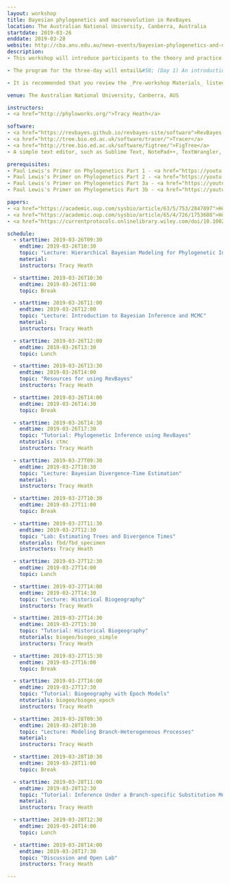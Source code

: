 ```yaml
---
layout: workshop
title: Bayesian phylogenetics and macroevolution in RevBayes
location: The Australian National University, Canberra, Australia
startdate: 2019-03-26
enddate: 2019-03-28
website: http://cba.anu.edu.au/news-events/bayesian-phylogenetics-and-macroevolution-revbayes
description: 
- This workshop will introduce participants to the theory and practice of phylogenetic inference methods for macroevolution using RevBayes. The three-day course is sponsored by the Centre for Biodivesity Analysis at the Australian National University. 

- The program for the three-day will entail&#58; (Day 1) An introduction to RevBayes, MCMC, and basic tree inference; (Day 2) Combining data from fossil and ling taxa and Historical biogeography; (Day 3) Modeling complex processes on trees and discussion/open lab. A (tentative) detailed schedule will be given below. 

- It is recommended that you review the _Pre-workshop Materials_ listed below if you do not already have a strong understanding of likelihood-based phylogenetics, probability, and Bayesian inference. These video lectures are by <a href="https://phylogeny.uconn.edu/">Paul Lewis</a> and provide a clear overview of these topics. Additionally, a list of papers describing RevBayes and graphical models is given as suggested background reading.

venue: The Australian National University, Canberra, AUS

instructors:
- <a href="http://phyloworks.org/">Tracy Heath</a>

software:
- <a href="https://revbayes.github.io/revbayes-site/software">RevBayes v1.0.10</a> 
- <a href="http://tree.bio.ed.ac.uk/software/tracer/">Tracer</a>
- <a href="http://tree.bio.ed.ac.uk/software/figtree/">FigTree</a>
- A simple text editor, such as Sublime Text, NotePad++, TextWrangler, BBEdit, vim, or emacs 

prerequisites:
- Paul Lewis's Primer on Phylogenetics Part 1 - <a href="https://youtu.be/1r4z0YJq580">Trees & Likelihood</a>
- Paul Lewis's Primer on Phylogenetics Part 2 - <a href="https://youtu.be/UsLeY0wZr4Y">Substitution Models</a>
- Paul Lewis's Primer on Phylogenetics Part 3a - <a href="https://youtu.be/4PWlnNsfz90">Bayesian Statistics & MCMC</a>
- Paul Lewis's Primer on Phylogenetics Part 3b - <a href="https://youtu.be/TLtOS--YwkU">Bayesian Phylogenetics</a>

papers:
- <a href="https://academic.oup.com/sysbio/article/63/5/753/2847897">Höhna et al. (2014). Probabilistic Graphical Model Representation in Phylogenetics.</a>
- <a href="https://academic.oup.com/sysbio/article/65/4/726/1753608">Höhna et al. (2016). RevBayes&#58; Bayesian Phylogenetic Inference Using Graphical Models and an Interactive Model-Specification Language.</a>
- <a href="https://currentprotocols.onlinelibrary.wiley.com/doi/10.1002/cpbi.22">Höhna et al. (2017). Phylogenetic Inference Using RevBayes.</a>

schedule:
  - starttime: 2019-03-26T09:30
    endtime: 2019-03-26T10:30
    topic: "Lecture: Hierarchical Bayesian Modeling for Phylogenetic Inference using RevBayes"
    material: 
    instructors: Tracy Heath

  - starttime: 2019-03-26T10:30
    endtime: 2019-03-26T11:00
    topic: Break

  - starttime: 2019-03-26T11:00
    endtime: 2019-03-26T12:00
    topic: "Lecture: Introduction to Bayesian Inference and MCMC"
    material: 
    instructors: Tracy Heath

  - starttime: 2019-03-26T12:00
    endtime: 2019-03-26T13:30
    topic: Lunch

  - starttime: 2019-03-26T13:30
    endtime: 2019-03-26T14:00
    topic: "Resources for using RevBayes"
    instructors: Tracy Heath

  - starttime: 2019-03-26T14:00
    endtime: 2019-03-26T14:30
    topic: Break

  - starttime: 2019-03-26T14:30
    endtime: 2019-03-26T17:30
    topic: "Tutorial: Phylogenetic Inference using RevBayes"
    ntutorials: ctmc
    instructors: Tracy Heath

  - starttime: 2019-03-27T09:30
    endtime: 2019-03-27T10:30
    topic: "Lecture: Bayesian Divergence-Time Estimation"
    material: 
    instructors: Tracy Heath

  - starttime: 2019-03-27T10:30
    endtime: 2019-03-27T11:00
    topic: Break

  - starttime: 2019-03-27T11:30
    endtime: 2019-03-27T12:30
    topic: "Lab: Estimating Trees and Divergence Times"
    ntutorials: fbd/fbd_specimen
    instructors: Tracy Heath

  - starttime: 2019-03-27T12:30
    endtime: 2019-03-27T14:00
    topic: Lunch

  - starttime: 2019-03-27T14:00
    endtime: 2019-03-27T14:30
    topic: "Lecture: Historical Biogeography"
    instructors: Tracy Heath

  - starttime: 2019-03-27T14:30
    endtime: 2019-03-27T15:30
    topic: "Tutorial: Historical Biogeography"
    ntutorials: biogeo/biogeo_simple
    instructors: Tracy Heath

  - starttime: 2019-03-27T15:30
    endtime: 2019-03-27T16:00
    topic: Break

  - starttime: 2019-03-27T16:00
    endtime: 2019-03-27T17:30
    topic: "Tutorial: Biogeography with Epoch Models"
    ntutorials: biogeo/biogeo_epoch
    instructors: Tracy Heath

  - starttime: 2019-03-28T09:30
    endtime: 2019-03-28T10:30
    topic: "Lecture: Modeling Branch-Heterogeneous Processes"
    material: 
    instructors: Tracy Heath

  - starttime: 2019-03-28T10:30
    endtime: 2019-03-28T11:00
    topic: Break

  - starttime: 2019-03-28T11:00
    endtime: 2019-03-28T12:30
    topic: "Tutorial: Inference Under a Branch-specific Substitution Model"
    material: 
    instructors: Tracy Heath

  - starttime: 2019-03-28T12:30
    endtime: 2019-03-28T14:00
    topic: Lunch

  - starttime: 2019-03-28T14:00
    endtime: 2019-03-28T17:30
    topic: "Discussion and Open Lab"
    instructors: Tracy Heath

---
```


